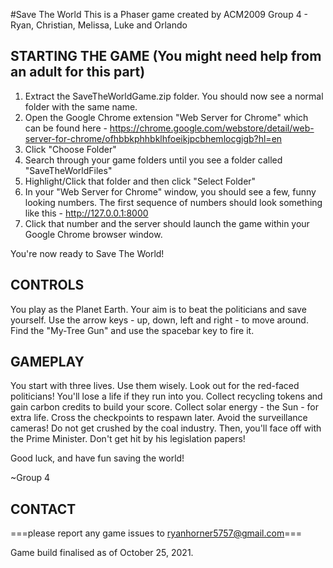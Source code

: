 #Save The World
This is a Phaser game created by ACM2009 Group 4 - Ryan, Christian, Melissa, Luke and Orlando

STARTING THE GAME (You might need help from an adult for this part)
---------------------
1. Extract the SaveTheWorldGame.zip folder. You should now see a normal folder with the same name.
2. Open the Google Chrome extension "Web Server for Chrome" which can be found here - https://chrome.google.com/webstore/detail/web-server-for-chrome/ofhbbkphhbklhfoeikjpcbhemlocgigb?hl=en
3. Click "Choose Folder"
4. Search through your game folders until you see a folder called "SaveTheWorldFiles"
5. Highlight/Click that folder and then click "Select Folder"
6. In your "Web Server for Chrome" window, you should see a few, funny looking numbers. The first sequence of numbers should look something like this - http://127.0.0.1:8000
7. Click that number and the server should launch the game within your Google Chrome browser window.

You're now ready to Save The World!

CONTROLS
---------------------

You play as the Planet Earth. Your aim is to beat the politicians and save yourself.
Use the arrow keys - up, down, left and right - to move around.
Find the "My-Tree Gun" and use the spacebar key to fire it.

GAMEPLAY
---------------------
You start with three lives. Use them wisely.
Look out for the red-faced politicians! You'll lose a life if they run into you.
Collect recycling tokens and gain carbon credits to build your score.
Collect solar energy - the Sun - for extra life.
Cross the checkpoints to respawn later.
Avoid the surveillance cameras!
Do not get crushed by the coal industry.
Then, you'll face off with the Prime Minister.
Don't get hit by his legislation papers!

Good luck, and have fun saving the world!

~Group 4

CONTACT
---------------------

===please report any game issues to ryanhorner5757@gmail.com===



Game build finalised as of October 25, 2021.